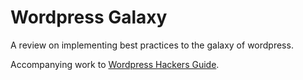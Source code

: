 Wordpress Galaxy
================
A review on implementing best practices to the galaxy of wordpress.

Accompanying work to [Wordpress Hackers Guide](https://github.com/KLVTZ/WordPressGalaxy).

